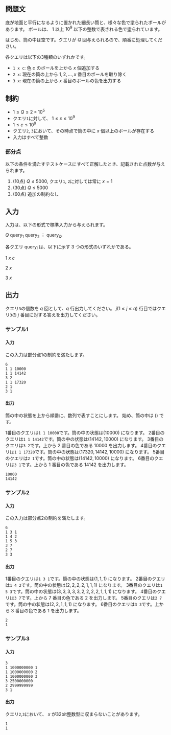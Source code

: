 ## 問題文

底が地面と平行になるように置かれた細長い筒と、様々な色で塗られたボールがあります。
ボールは、 $1$ 以上 $10^{9}$ 以下の整数で表される色で塗られています。

はじめ、筒の中は空です。クエリが $Q$ 回与えられるので、順番に処理してください。

各クエリは以下の3種類のいずれかです。

- `1 x c`: 色 $c$ のボールを上から $x$ 個追加する
- `2 x`: 現在の筒の上から $1, 2, \ldots, x$ 番目のボールを取り除く
- `3 x`: 現在の筒の上から $x$ 番目のボールの色を出力する

## 制約

- $1 \leq Q \leq 2 \times 10^{5}$
- クエリ`1`に対して、 $1 \leq x \leq 10^{9}$
- $1 \leq c \leq 10^{9}$
- クエリ`2`, `3`において、その時点で筒の中に $x$ 個以上のボールが存在する
- 入力はすべて整数

### 部分点

以下の条件を満たすテストケースにすべて正解したとき、記載された点数が与えられます。
1. (10点) $Q \leq 5000$, クエリ`1`, `2`に対しては常に $x = 1$ 
1. (30点) $Q \leq 5000$
1. (60点) 追加の制約なし

## 入力

入力は、以下の形式で標準入力から与えられます。
<div class="code-math">

$Q$
$\mathrm{query}_1$
$\mathrm{query}_2$
$\vdots$
$\mathrm{query}_Q$
</div>

各クエリ $\mathrm{query}_i$ は、以下に示す $3$ つの形式のいずれかである。

<div class="code-math">

$1$ $x$ $c$
</div>
<div class="code-math">

$2$ $x$
</div>
<div class="code-math">

$3$ $x$
</div>

## 出力

クエリ`3`の個数を $q$ 回として、$q$ 行出力してください。
$j (1 \leq j \leq q)$ 行目ではクエリ`3`の $j$ 番目に対する答えを出力してください。

### サンプル1
#### 入力

この入力は部分点1の制約を満たします。

```
6
1 1 10000
1 1 14142
3 2
1 1 17320
2 1
3 1
```

#### 出力

筒の中の状態を上から順番に、数列で表すことにします。
始め、筒の中は $()$ です。

1番目のクエリは`1 1 10000`です。筒の中の状態は$(10000)$ になります。
2番目のクエリは`1 1 14142`です。筒の中の状態は$(14142, 10000)$ になります。
3番目のクエリは`3 2`です。上から $2$ 番目の色である $10000$ を出力します。
4番目のクエリは`1 1 17320`です。筒の中の状態は$(17320, 14142, 10000)$ になります。
5番目のクエリは`2 1`です。筒の中の状態は$(14142, 10000)$ になります。
6番目のクエリは`3 1`です。上から $1$ 番目の色である $14142$ を出力します。

```
10000
14142
```


### サンプル2
#### 入力

この入力は部分点2の制約を満たします。

```
6
1 3 1
1 4 2
1 5 3
3 7
2 7
3 3
```

#### 出力

1番目のクエリは`1 3 1`です。筒の中の状態は$(1, 1, 1)$ になります。
2番目のクエリは`1 4 2`です。筒の中の状態は$(2, 2, 2, 2, 1, 1, 1)$ になります。
3番目のクエリは`1 5 3`です。筒の中の状態は$(3, 3, 3, 3, 3, 2, 2, 2, 2, 1, 1, 1)$ になります。
4番目のクエリは`3 7`です。上から $7$ 番目の色である $2$ を出力します。
5番目のクエリは`2 7`です。筒の中の状態は$(2, 2, 1, 1, 1)$ になります。
6番目のクエリは`3 3`です。上から $3$ 番目の色である $1$ を出力します。

```
2
1
```

### サンプル3
#### 入力

```
3
1 1000000000 1
1 1000000000 2
1 1000000000 3
3 2500000000
2 2999999999
3 1
```

#### 出力

クエリ`2`,`3`において、 $x$ が32bit整数型に収まらないことがあります。

```
1
1
```

